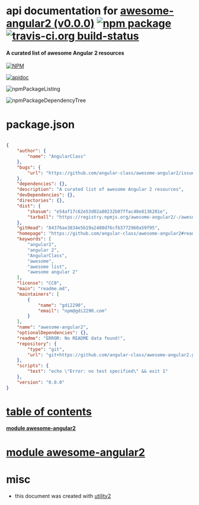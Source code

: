 # api documentation for  [awesome-angular2 (v0.0.0)](https://github.com/angular-class/awesome-angular2#readme)  [![npm package](https://img.shields.io/npm/v/npmdoc-awesome-angular2.svg?style=flat-square)](https://www.npmjs.org/package/npmdoc-awesome-angular2) [![travis-ci.org build-status](https://api.travis-ci.org/npmdoc/node-npmdoc-awesome-angular2.svg)](https://travis-ci.org/npmdoc/node-npmdoc-awesome-angular2)
#### A curated list of awesome Angular 2 resources

[![NPM](https://nodei.co/npm/awesome-angular2.png?downloads=true)](https://www.npmjs.com/package/awesome-angular2)

[![apidoc](https://npmdoc.github.io/node-npmdoc-awesome-angular2/build/screenCapture.buildNpmdoc.browser._2Fhome_2Ftravis_2Fbuild_2Fnpmdoc_2Fnode-npmdoc-awesome-angular2_2Ftmp_2Fbuild_2Fapidoc.html.png)](https://npmdoc.github.io/node-npmdoc-awesome-angular2/build/apidoc.html)

![npmPackageListing](https://npmdoc.github.io/node-npmdoc-awesome-angular2/build/screenCapture.npmPackageListing.svg)

![npmPackageDependencyTree](https://npmdoc.github.io/node-npmdoc-awesome-angular2/build/screenCapture.npmPackageDependencyTree.svg)



# package.json

```json

{
    "author": {
        "name": "AngularClass"
    },
    "bugs": {
        "url": "https://github.com/angular-class/awesome-angular2/issues"
    },
    "dependencies": {},
    "description": "A curated list of awesome Angular 2 resources",
    "devDependencies": {},
    "directories": {},
    "dist": {
        "shasum": "e54af17c62e53d02a80232b07ffac48e8136201e",
        "tarball": "https://registry.npmjs.org/awesome-angular2/-/awesome-angular2-0.0.0.tgz"
    },
    "gitHead": "84376ae3834e5b19a2480d76cfb3772960a59f95",
    "homepage": "https://github.com/angular-class/awesome-angular2#readme",
    "keywords": [
        "angular2",
        "angular 2",
        "AngularClass",
        "awesome",
        "awesome list",
        "awesome angular 2"
    ],
    "license": "CC0",
    "main": "readme.md",
    "maintainers": [
        {
            "name": "gdi2290",
            "email": "npm@gdi2290.com"
        }
    ],
    "name": "awesome-angular2",
    "optionalDependencies": {},
    "readme": "ERROR: No README data found!",
    "repository": {
        "type": "git",
        "url": "git+https://github.com/angular-class/awesome-angular2.git"
    },
    "scripts": {
        "test": "echo \"Error: no test specified\" && exit 1"
    },
    "version": "0.0.0"
}
```



# <a name="apidoc.tableOfContents"></a>[table of contents](#apidoc.tableOfContents)

#### [module awesome-angular2](#apidoc.module.awesome-angular2)



# <a name="apidoc.module.awesome-angular2"></a>[module awesome-angular2](#apidoc.module.awesome-angular2)



# misc
- this document was created with [utility2](https://github.com/kaizhu256/node-utility2)
